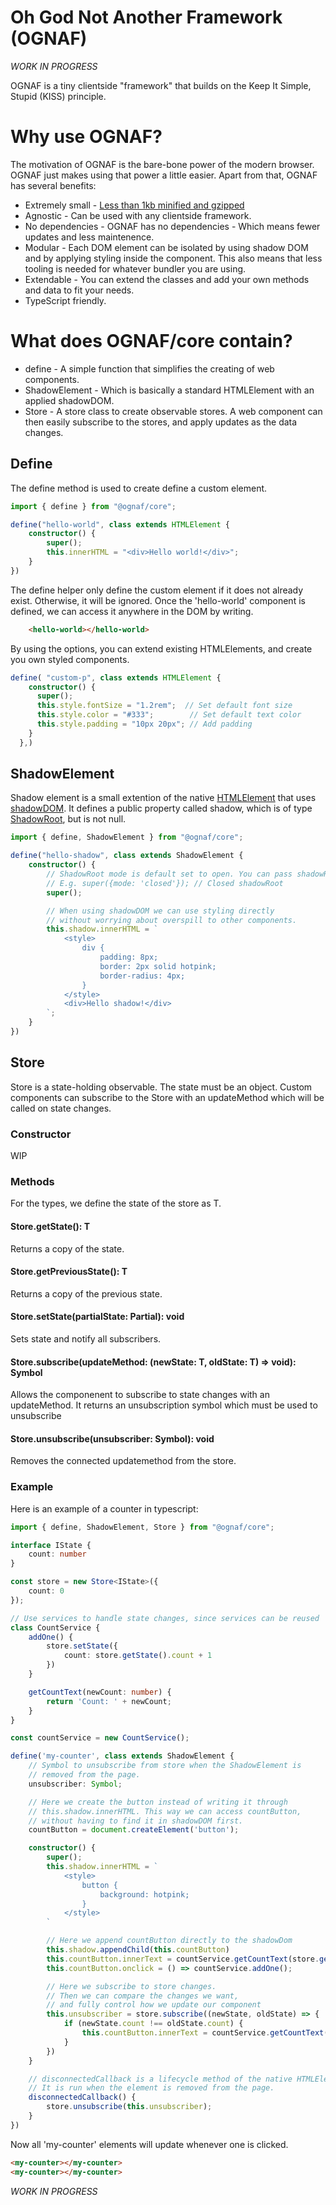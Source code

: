 # Oh God Not Another Framework (OGNAF)

_WORK IN PROGRESS_

OGNAF is a tiny clientside "framework" that builds on the Keep It Simple, Stupid (KISS) principle.  

# Why use OGNAF?
The motivation of OGNAF is the bare-bone power of the modern browser. OGNAF just makes using that power a little easier.
Apart from that, OGNAF has several benefits:

* Extremely small - [Less than 1kb minified and gzipped](https://bundlephobia.com/package/@ognaf/core@0.1.9)
* Agnostic - Can be used with any clientside framework.
* No dependencies - OGNAF has no dependencies - Which means fewer updates and less maintenence.
* Modular - Each DOM element can be isolated by using shadow DOM and by applying styling inside the component. This also means that less tooling is needed for whatever bundler you are using.
* Extendable - You can extend the classes and add your own methods and data to fit your needs.
* TypeScript friendly.

# What does OGNAF/core contain?
* define - A simple function that simplifies the creating of web components.
* ShadowElement - Which is basically a standard HTMLElement with an applied shadowDOM. 
* Store - A store class to create observable stores. A web component can then easily subscribe to the stores, and apply updates as the data changes.

## Define
The define method is used to create define a custom element.

```TypeScript
import { define } from "@ognaf/core";

define("hello-world", class extends HTMLElement {
    constructor() {
        super();
        this.innerHTML = "<div>Hello world!</div>";
    }
})
```

The define helper only define the custom element if it does not already exist. Otherwise, it will be ignored. Once the 'hello-world' component is defined, we can access it anywhere in the DOM by writing.

```Html
    <hello-world></hello-world>
```

By using the options, you can extend existing HTMLElements, and create you own styled components.

```TypeScript
define( "custom-p", class extends HTMLElement {
    constructor() {
      super();
      this.style.fontSize = "1.2rem";  // Set default font size
      this.style.color = "#333";        // Set default text color
      this.style.padding = "10px 20px"; // Add padding
    }
  },)
```

## ShadowElement
Shadow element is a small extention of the native [HTMLElement](https://developer.mozilla.org/en-US/docs/Web/API/HTMLElement) that uses [shadowDOM](https://developer.mozilla.org/en-US/docs/Web/API/Web_components/Using_shadow_DOM). It defines a public property called shadow, which is of type [ShadowRoot](https://developer.mozilla.org/en-US/docs/Web/API/ShadowRoot), but is not null.

```TypeScript
import { define, ShadowElement } from "@ognaf/core";

define("hello-shadow", class extends ShadowElement {
    constructor() {
        // ShadowRoot mode is default set to open. You can pass shadowRoot options through super
        // E.g. super({mode: 'closed'}); // Closed shadowRoot
        super();

        // When using shadowDOM we can use styling directly 
        // without worrying about overspill to other components.
        this.shadow.innerHTML = `
            <style>
                div {
                    padding: 8px;
                    border: 2px solid hotpink;
                    border-radius: 4px;
                }
            </style>
            <div>Hello shadow!</div>
        `;
    }
})
```

## Store
Store is a state-holding observable. The state must be an object. Custom components can subscribe to the Store with an updateMethod which will be called on state changes. 

### Constructor

WIP

### Methods

For the types, we define the state of the store as T.

#### Store.getState(): T
Returns a copy of the state. 

#### Store.getPreviousState(): T
Returns a copy of the previous state.

#### Store.setState(partialState: Partial<T>): void
Sets state and notify all subscribers.

#### Store.subscribe(updateMethod: (newState: T, oldState: T) => void): Symbol
Allows the componenent to subscribe to state changes with an updateMethod.
It returns an unsubscription symbol which must be used to unsubscribe

#### Store.unsubscribe(unsubscriber: Symbol): void
Removes the connected updatemethod from the store.

### Example
Here is an example of a counter in typescript:


```TypeScript
import { define, ShadowElement, Store } from "@ognaf/core";

interface IState {
	count: number
}

const store = new Store<IState>({
	count: 0
});

// Use services to handle state changes, since services can be reused
class CountService {
    addOne() {
        store.setState({
            count: store.getState().count + 1
        })
    }

    getCountText(newCount: number) {
        return 'Count: ' + newCount;
    }
}

const countService = new CountService();

define('my-counter', class extends ShadowElement {
    // Symbol to unsubscribe from store when the ShadowElement is 
    // removed from the page.
    unsubscriber: Symbol;

    // Here we create the button instead of writing it through
    // this.shadow.innerHTML. This way we can access countButton,
    // without having to find it in shadowDOM first.
    countButton = document.createElement('button');

    constructor() {
        super();
        this.shadow.innerHTML = `
            <style>
                button {
                    background: hotpink;
                }
            </style>
        `

        // Here we append countButton directly to the shadowDom
        this.shadow.appendChild(this.countButton)
        this.countButton.innerText = countService.getCountText(store.getState().count);
        this.countButton.onclick = () => countService.addOne();

        // Here we subscribe to store changes. 
        // Then we can compare the changes we want, 
        // and fully control how we update our component
        this.unsubscriber = store.subscribe((newState, oldState) => {
            if (newState.count !== oldState.count) {
                this.countButton.innerText = countService.getCountText(newState.count);
            }
        })
    }

    // disconnectedCallback is a lifecycle method of the native HTMLElement
    // It is run when the element is removed from the page.
    disconnectedCallback() {
        store.unsubscribe(this.unsubscriber);
    }
})
```

Now all 'my-counter' elements will update whenever one is clicked.

```Html
<my-counter></my-counter>
<my-counter></my-counter>

```

_WORK IN PROGRESS_